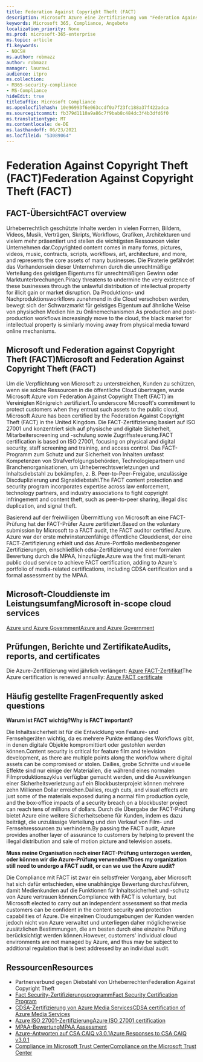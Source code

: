 ```yaml
---
title: Federation Against Copyright Theft (FACT)
description: Microsoft Azure eine Zertifizierung vom "Federation Against Copyright Theft" in Großbritannien erhalten.
keywords: Microsoft 365, Compliance, Angebote
localization_priority: None
ms.prod: microsoft-365-enterprise
ms.topic: article
f1.keywords:
- NOCSH
ms.author: robmazz
author: robmazz
manager: laurawi
audience: itpro
ms.collection:
- M365-security-compliance
- MS-Compliance
hideEdit: true
titleSuffix: Microsoft Compliance
ms.openlocfilehash: 10e96993f6e063ccdf0a7f23fc188a37f422adca
ms.sourcegitcommit: fb379d1110a9a86c7f9bab8c484dc3f4b3dfd6f0
ms.translationtype: MT
ms.contentlocale: de-DE
ms.lasthandoff: 06/23/2021
ms.locfileid: "53089064"
---
```

# <a name="federation-against-copyright-theft-fact"></a><span data-ttu-id="3b89b-104">Federation Against Copyright Theft (FACT)</span><span class="sxs-lookup"><span data-stu-id="3b89b-104">Federation Against Copyright Theft (FACT)</span></span>

## <a name="fact-overview"></a><span data-ttu-id="3b89b-105">FACT-Übersicht</span><span class="sxs-lookup"><span data-stu-id="3b89b-105">FACT overview</span></span>

<span data-ttu-id="3b89b-106">Urheberrechtlich geschützte Inhalte werden in vielen Formen, Bildern, Videos, Musik, Verträgen, Skripts, Workflows, Grafiken, Architekturen und vielem mehr präsentiert und stellen die wichtigsten Ressourcen vieler Unternehmen dar.</span><span class="sxs-lookup"><span data-stu-id="3b89b-106">Copyrighted content comes in many forms, pictures, videos, music, contracts, scripts, workflows, art, architecture, and more, and represents the core assets of many businesses.</span></span> <span data-ttu-id="3b89b-107">Die Piraterie gefährdet das Vorhandensein dieser Unternehmen durch die unrechtmäßige Verteilung des geistigen Eigentums für unrechtmäßigen Gewinn oder Marktunterbrechungen.</span><span class="sxs-lookup"><span data-stu-id="3b89b-107">Piracy threatens to undermine the very existence of these businesses through the unlawful distribution of intellectual property for illicit gain or market disruption.</span></span> <span data-ttu-id="3b89b-108">Da Produktions- und Nachproduktionsworkflows zunehmend in die Cloud verschoben werden, bewegt sich der Schwarzmarkt für geistiges Eigentum auf ähnliche Weise von physischen Medien hin zu Onlinemechanismen.</span><span class="sxs-lookup"><span data-stu-id="3b89b-108">As production and post-production workflows increasingly move to the cloud, the black market for intellectual property is similarly moving away from physical media toward online mechanisms.</span></span>

## <a name="microsoft-and-federation-against-copyright-theft-fact"></a><span data-ttu-id="3b89b-109">Microsoft und Federation against Copyright Theft (FACT)</span><span class="sxs-lookup"><span data-stu-id="3b89b-109">Microsoft and Federation Against Copyright Theft (FACT)</span></span>

<span data-ttu-id="3b89b-110">Um die Verpflichtung von Microsoft zu unterstreichen, Kunden zu schützen, wenn sie solche Ressourcen in die öffentliche Cloud übertragen, wurde Microsoft Azure vom Federation Against Copyright Theft (FACT) im Vereinigten Königreich zertifiziert.</span><span class="sxs-lookup"><span data-stu-id="3b89b-110">To underscore Microsoft's commitment to protect customers when they entrust such assets to the public cloud, Microsoft Azure has been certified by the Federation Against Copyright Theft (FACT) in the United Kingdom.</span></span> <span data-ttu-id="3b89b-111">Die FACT-Zertifizierung basiert auf ISO 27001 und konzentriert sich auf physische und digitale Sicherheit, Mitarbeiterscreening und -schulung sowie Zugriffssteuerung.</span><span class="sxs-lookup"><span data-stu-id="3b89b-111">FACT certification is based on ISO 27001, focusing on physical and digital security, staff screening and training, and access control.</span></span> <span data-ttu-id="3b89b-112">Das FACT-Programm zum Schutz und zur Sicherheit von Inhalten umfasst Kompetenzen von Strafverfolgungsbehörden, Technologiepartnern und Branchenorganisationen, um Urheberrechtsverletzungen und Inhaltsdiebstahl zu bekämpfen, z. B. Peer-to-Peer-Freigabe, unzulässige Discduplizierung und Signaldiebstahl.</span><span class="sxs-lookup"><span data-stu-id="3b89b-112">The FACT content protection and security program incorporates expertise across law enforcement, technology partners, and industry associations to fight copyright infringement and content theft, such as peer-to-peer sharing, illegal disc duplication, and signal theft.</span></span>

<span data-ttu-id="3b89b-113">Basierend auf der freiwilligen Übermittlung von Microsoft an eine FACT-Prüfung hat der FACT-Prüfer Azure zertifiziert.</span><span class="sxs-lookup"><span data-stu-id="3b89b-113">Based on the voluntary submission by Microsoft to a FACT audit, the FACT auditor certified Azure.</span></span> <span data-ttu-id="3b89b-114">Azure war der erste mehrinstanzenfähige öffentliche Clouddienst, der eine FACT-Zertifizierung erhielt und das Azure-Portfolio medienbezogener Zertifizierungen, einschließlich cdsa-Zertifizierung und einer formalen Bewertung durch die MPAA, hinzufügte.</span><span class="sxs-lookup"><span data-stu-id="3b89b-114">Azure was the first multi-tenant public cloud service to achieve FACT certification, adding to Azure's portfolio of media-related certifications, including CDSA certification and a formal assessment by the MPAA.</span></span>

## <a name="microsoft-in-scope-cloud-services"></a><span data-ttu-id="3b89b-115">Microsoft-Clouddienste im Leistungsumfang</span><span class="sxs-lookup"><span data-stu-id="3b89b-115">Microsoft in-scope cloud services</span></span>

[<span data-ttu-id="3b89b-116">Azure und Azure Government</span><span class="sxs-lookup"><span data-stu-id="3b89b-116">Azure and Azure Government</span></span>](https://aka.ms/AzureCompliance)

## <a name="audits-reports-and-certificates"></a><span data-ttu-id="3b89b-117">Prüfungen, Berichte und Zertifikate</span><span class="sxs-lookup"><span data-stu-id="3b89b-117">Audits, reports, and certificates</span></span>

<span data-ttu-id="3b89b-118">Die Azure-Zertifizierung wird jährlich verlängert: [Azure FACT-Zertifikat](https://aka.ms/azurefactcert)</span><span class="sxs-lookup"><span data-stu-id="3b89b-118">The Azure certification is renewed annually: [Azure FACT certificate](https://aka.ms/azurefactcert)</span></span>

## <a name="frequently-asked-questions"></a><span data-ttu-id="3b89b-119">Häufig gestellte Fragen</span><span class="sxs-lookup"><span data-stu-id="3b89b-119">Frequently asked questions</span></span>

<span data-ttu-id="3b89b-120">**Warum ist FACT wichtig?**</span><span class="sxs-lookup"><span data-stu-id="3b89b-120">**Why is FACT important?**</span></span>

<span data-ttu-id="3b89b-121">Die Inhaltssicherheit ist für die Entwicklung von Feature- und Fernsehgeräten wichtig, da es mehrere Punkte entlang des Workflows gibt, in denen digitale Objekte kompromittiert oder gestohlen werden können.</span><span class="sxs-lookup"><span data-stu-id="3b89b-121">Content security is critical for feature film and television development, as there are multiple points along the workflow where digital assets can be compromised or stolen.</span></span> <span data-ttu-id="3b89b-122">Dailies, grobe Schnitte und visuelle Effekte sind nur einige der Materialien, die während eines normalen Filmproduktionszyklus verfügbar gemacht werden, und die Auswirkungen einer Sicherheitsverletzung auf ein Blockbusterprojekt können mehrere zehn Millionen Dollar erreichen.</span><span class="sxs-lookup"><span data-stu-id="3b89b-122">Dailies, rough cuts, and visual effects are just some of the materials exposed during a normal film production cycle, and the box-office impacts of a security breach on a blockbuster project can reach tens of millions of dollars.</span></span> <span data-ttu-id="3b89b-123">Durch die Übergabe der FACT-Prüfung bietet Azure eine weitere Sicherheitsebene für Kunden, indem es dazu beiträgt, die unzulässige Verteilung und den Verkauf von Film- und Fernsehressourcen zu verhindern.</span><span class="sxs-lookup"><span data-stu-id="3b89b-123">By passing the FACT audit, Azure provides another layer of assurance to customers by helping to prevent the illegal distribution and sale of motion picture and television assets.</span></span>

<span data-ttu-id="3b89b-124">**Muss meine Organisation noch einer FACT-Prüfung unterzogen werden, oder können wir die Azure-Prüfung verwenden?**</span><span class="sxs-lookup"><span data-stu-id="3b89b-124">**Does my organization still need to undergo a FACT audit, or can we use the Azure audit?**</span></span>

<span data-ttu-id="3b89b-125">Die Compliance mit FACT ist zwar ein selbstfreier Vorgang, aber Microsoft hat sich dafür entschieden, eine unabhängige Bewertung durchzuführen, damit Medienkunden auf die Funktionen für Inhaltssicherheit und -schutz von Azure vertrauen können.</span><span class="sxs-lookup"><span data-stu-id="3b89b-125">Compliance with FACT is voluntary, but Microsoft elected to carry out an independent assessment so that media customers can be confident in the content security and protection capabilities of Azure.</span></span> <span data-ttu-id="3b89b-126">Die einzelnen Cloudumgebungen der Kunden werden jedoch nicht von Azure verwaltet und unterliegen daher möglicherweise zusätzlichen Bestimmungen, die am besten durch eine einzelne Prüfung berücksichtigt werden können.</span><span class="sxs-lookup"><span data-stu-id="3b89b-126">However, customers' individual cloud environments are not managed by Azure, and thus may be subject to additional regulation that is best addressed by an individual audit.</span></span>

## <a name="resources"></a><span data-ttu-id="3b89b-127">Ressourcen</span><span class="sxs-lookup"><span data-stu-id="3b89b-127">Resources</span></span>

- <span data-ttu-id="3b89b-128">Partnerverbund gegen Diebstahl von Urheberrechten</span><span class="sxs-lookup"><span data-stu-id="3b89b-128">Federation Against Copyright Theft</span></span>
- [<span data-ttu-id="3b89b-129">Fact Security-Zertifizierungsprogramm</span><span class="sxs-lookup"><span data-stu-id="3b89b-129">Fact Security Certification Program</span></span>](https://go.microsoft.com/fwlink/?linkid=2099508)
- [<span data-ttu-id="3b89b-130">CDSA-Zertifizierung von Azure Media Services</span><span class="sxs-lookup"><span data-stu-id="3b89b-130">CDSA certification of Azure Media Services</span></span>](https://aka.ms/cdsa-cert)
- [<span data-ttu-id="3b89b-131">Azure ISO 27001-Zertifizierung</span><span class="sxs-lookup"><span data-stu-id="3b89b-131">Azure ISO 27001 certification</span></span>](https://aka.ms/Azure-BSI-Cert)
- [<span data-ttu-id="3b89b-132">MPAA-Bewertung</span><span class="sxs-lookup"><span data-stu-id="3b89b-132">MPAA Assessment</span></span>](offering-mpaa.md)
- [<span data-ttu-id="3b89b-133">Azure-Antworten auf CSA CAIQ v3.0.1</span><span class="sxs-lookup"><span data-stu-id="3b89b-133">Azure Responses to CSA CAIQ v3.0.1</span></span>](https://aka.ms/csacaiqresponses)
- [<span data-ttu-id="3b89b-134">Compliance im Microsoft Trust Center</span><span class="sxs-lookup"><span data-stu-id="3b89b-134">Compliance on the Microsoft Trust Center</span></span>](https://www.microsoft.com/trust-center/compliance/compliance-overview)
